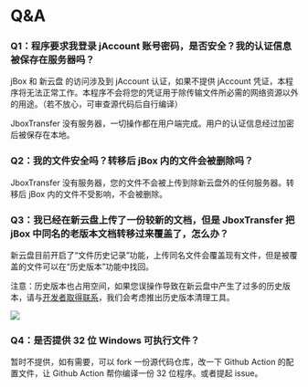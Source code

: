 # Q&A

### Q1：程序要求我登录 jAccount 账号密码，是否安全？我的认证信息被保存在服务器吗？
jBox 和 新云盘 的访问涉及到 jAccount 认证，如果不提供 jAccount 凭证，本程序将无法正常工作。本程序不会将您的凭证用于除传输文件所必需的网络资源以外的用途。（若不放心，可审查源代码后自行编译）

JboxTransfer 没有服务器，一切操作都在用户端完成。用户的认证信息经过加密后被保存在本地。

### Q2：我的文件安全吗？转移后 jBox 内的文件会被删除吗？
JboxTransfer 没有服务器，您的文件不会被上传到除新云盘外的任何服务器。转移后 jBox 内的文件不受影响，不会被删除。

### Q3：我已经在新云盘上传了一份较新的文档，但是 JboxTransfer 把 jBox 中同名的老版本文档转移过来覆盖了，怎么办？
新云盘目前开启了“文件历史记录”功能，上传同名文件会覆盖现有文件，但是被覆盖的文件可以在“历史版本”功能中找回。

注意：历史版本也占用空间，如果您误操作导致在新云盘中产生了过多的历史版本，请与[开发者取得联系](./feedback)，我们会考虑推出历史版本清理工具。

![](https://s2.loli.net/2023/10/16/XtL8waHOGBSTguf.png)

### Q4：是否提供 32 位 Windows 可执行文件？
暂时不提供，如有需要，可以 fork 一份源代码仓库，改一下 Github Action 的配置文件，让 Github Action 帮你编译一份 32 位程序。或者提起 issue。
